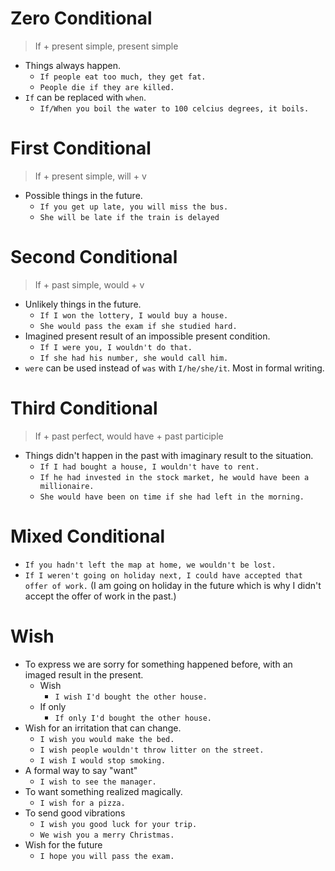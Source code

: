 # Zero Conditional

> If + present simple, present simple

- Things always happen.
  - `If people eat too much, they get fat.`
  - `People die if they are killed.`
- `If` can be replaced with `when`.
  - `If/When you boil the water to 100 celcius degrees, it boils.`

# First Conditional

> If + present simple, will + v

- Possible things in the future.
  - `If you get up late, you will miss the bus.`
  - `She will be late if the train is delayed`

# Second Conditional

> If + past simple, would + v

- Unlikely things in the future.
  - `If I won the lottery, I would buy a house.`
  - `She would pass the exam if she studied hard.`
- Imagined present result of an impossible present condition.
  - `If I were you, I wouldn't do that.`
  - `If she had his number, she would call him.`
- `were` can be used instead of `was` with `I/he/she/it`. Most in formal writing.

# Third Conditional

> If + past perfect, would have + past participle

- Things didn't happen in the past with imaginary result to the situation.
  - `If I had bought a house, I wouldn't have to rent.`
  - `If he had invested in the stock market, he would have been a millionaire.`
  - `She would have been on time if she had left in the morning.`

# Mixed Conditional
- `If you hadn't left the map at home, we wouldn't be lost.`
- `If I weren't going on holiday next, I could have accepted that offer of work.` (I am going on holiday in the future which is why I didn't accept the offer of work in the past.)

# Wish

- To express we are sorry for something happened before, with an imaged result in the present.
  - Wish
    - `I wish I'd bought the other house.`
  - If only
    - `If only I'd bought the other house.`
- Wish for an irritation that can change.
  - `I wish you would make the bed.`
  - `I wish people wouldn't throw litter on the street.`
  - `I wish I would stop smoking.`
- A formal way to say "want"
  - `I wish to see the manager.`
- To want something realized magically.
  - `I wish for a pizza.`
- To send good vibrations
  - `I wish you good luck for your trip.`
  - `We wish you a merry Christmas.`
- Wish for the future
  - `I hope you will pass the exam.`
